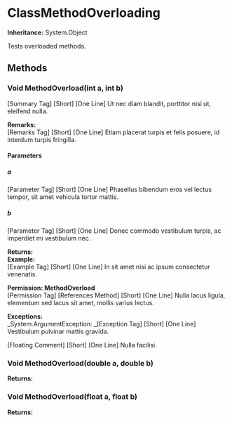 # ClassMethodOverloading

**Inheritance:** System.Object  
  
Tests overloaded methods.

## Methods

### Void MethodOverload(int a, int b)

[Summary Tag] [Short] [One Line] Ut nec diam blandit, porttitor nisi ut, eleifend nulla.

**Remarks:**  
[Remarks Tag] [Short] [One Line] Etiam placerat turpis et felis posuere, id interdum turpis fringilla.

#### Parameters

##### a

[Parameter Tag] [Short] [One Line] Phasellus bibendum eros vel lectus tempor, sit amet vehicula tortor mattis.

##### b

[Parameter Tag] [Short] [One Line] Donec commodo vestibulum turpis, ac imperdiet mi vestibulum nec.

**Returns:**  
**Example:**  
[Example Tag] [Short] [One Line] In sit amet nisi ac ipsum consectetur venenatis.

**Permission: MethodOverload**  
[Permission Tag] [References Method] [Short] [One Line] Nulla lacus ligula, elementum sed lacus sit amet, mollis varius lectus.

**Exceptions:**  
_System.ArgumentException: _[Exception Tag] [Short] [One Line] Vestibulum pulvinar mattis gravida.

[Floating Comment] [Short] [One Line] Nulla facilisi.

### Void MethodOverload(double a, double b)

**Returns:**  

### Void MethodOverload(float a, float b)

**Returns:**  

